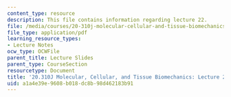 ```yaml
---
content_type: resource
description: This file contains information regarding lecture 22.
file: /media/courses/20-310j-molecular-cellular-and-tissue-biomechanics-spring-2015/a1a4e39e9608b018dc8b98d462183b91_MIT20_310JS15_Lecture22.pdf
file_type: application/pdf
learning_resource_types:
- Lecture Notes
ocw_type: OCWFile
parent_title: Lecture Slides
parent_type: CourseSection
resourcetype: Document
title: '20.310J Molecular, Cellular, and Tissue Biomechanics: Lecture 22'
uid: a1a4e39e-9608-b018-dc8b-98d462183b91
---
```

